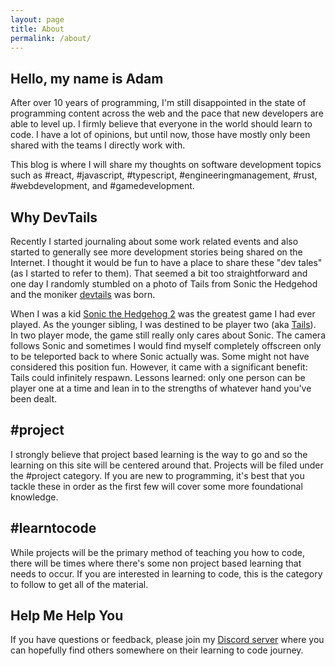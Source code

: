 ```yaml
---
layout: page
title: About
permalink: /about/
---
```


## Hello, my name is Adam

After over 10 years of programming, I'm still disappointed in the state of programming content across the web and the pace that new developers are able to level up. I firmly believe that everyone in the world should learn to code. I have a lot of opinions, but until now, those have mostly only been shared with the teams I directly work with. 

This blog is where I will share my thoughts on software development topics such as #react, #javascript, #typescript, #engineeringmanagement, #rust, #webdevelopment, and #gamedevelopment.

## Why DevTails

Recently I started journaling about some work related events and also started to generally see more development stories being shared on the Internet. I thought it would be fun to have a place to share these "dev tales" (as I started to refer to them).  That seemed a bit too straightforward and one day I randomly stumbled on a photo of Tails from Sonic the Hedgehod and the moniker [devtails](https://twitter.com/devtails) was born.

When I was a kid [Sonic the Hedgehog 2](https://en.wikipedia.org/wiki/Sonic_the_Hedgehog_2) was the greatest game I had ever played. As the younger sibling, I was destined to be player two (aka [Tails](https://en.wikipedia.org/wiki/Tails_(Sonic_the_Hedgehog))). In two player mode, the game still really only cares about Sonic. The camera follows Sonic and sometimes I would find myself completely offscreen only to be teleported back to where Sonic actually was.  Some might not have considered this position fun. However, it came with a significant benefit: Tails could infinitely respawn. Lessons learned: only one person can be player one at a time and lean in to the strengths of whatever hand you've been dealt.

<!-- ## #novice #apprentice #journeyman #expert #master

It is very difficult to find content of the appropriate depth when casually searching the web. Where applicable, I will categorize my posts by the apprenticeship terms. 

These roughly correlate to the usual job titles of junior, intermediate, senior, staff, and senior staff.  I find the term "senior" oversells how much experience someone actually has.  -->

## #project

I strongly believe that project based learning is the way to go and so the learning on this site will be centered around that. Projects will be filed under the #project category. If you are new to programming, it's best that you tackle these in order as the first few will cover some more foundational knowledge.

## #learntocode

While projects will be the primary method of teaching you how to code, there will be times where there's some non project based learning that needs to occur.  If you are interested in learning to code, this is the category to follow to get all of the material.

## Help Me Help You

If you have questions or feedback, please join my [Discord server](https://discord.gg/H9r4yyc4r4) where you can hopefully find others somewhere on their learning to code journey.  